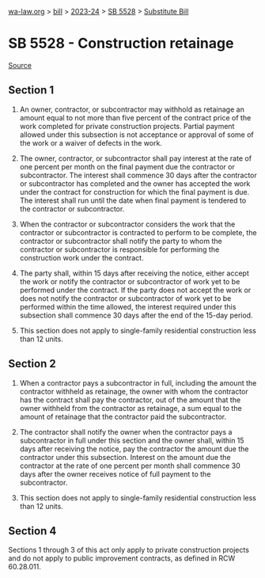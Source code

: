 [wa-law.org](/) > [bill](/bill/) > [2023-24](/bill/2023-24/) > [SB 5528](/bill/2023-24/sb/5528/) > [Substitute Bill](/bill/2023-24/sb/5528/S/)

# SB 5528 - Construction retainage

[Source](http://lawfilesext.leg.wa.gov/biennium/2023-24/Pdf/Bills/Senate%20Bills/5528-S.pdf)

## Section 1
1. An owner, contractor, or subcontractor may withhold as retainage an amount equal to not more than five percent of the contract price of the work completed for private construction projects. Partial payment allowed under this subsection is not acceptance or approval of some of the work or a waiver of defects in the work.

2. The owner, contractor, or subcontractor shall pay interest at the rate of one percent per month on the final payment due the contractor or subcontractor. The interest shall commence 30 days after the contractor or subcontractor has completed and the owner has accepted the work under the contract for construction for which the final payment is due. The interest shall run until the date when final payment is tendered to the contractor or subcontractor.

3. When the contractor or subcontractor considers the work that the contractor or subcontractor is contracted to perform to be complete, the contractor or subcontractor shall notify the party to whom the contractor or subcontractor is responsible for performing the construction work under the contract.

4. The party shall, within 15 days after receiving the notice, either accept the work or notify the contractor or subcontractor of work yet to be performed under the contract. If the party does not accept the work or does not notify the contractor or subcontractor of work yet to be performed within the time allowed, the interest required under this subsection shall commence 30 days after the end of the 15-day period.

5. This section does not apply to single-family residential construction less than 12 units.

## Section 2
1. When a contractor pays a subcontractor in full, including the amount the contractor withheld as retainage, the owner with whom the contractor has the contract shall pay the contractor, out of the amount that the owner withheld from the contractor as retainage, a sum equal to the amount of retainage that the contractor paid the subcontractor.

2. The contractor shall notify the owner when the contractor pays a subcontractor in full under this section and the owner shall, within 15 days after receiving the notice, pay the contractor the amount due the contractor under this subsection. Interest on the amount due the contractor at the rate of one percent per month shall commence 30 days after the owner receives notice of full payment to the subcontractor.

3. This section does not apply to single-family residential construction less than 12 units.

## Section 4
Sections 1 through 3 of this act only apply to private construction projects and do not apply to public improvement contracts, as defined in RCW 60.28.011.
